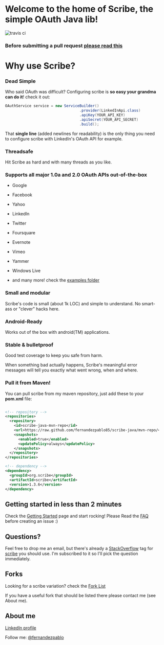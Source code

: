 # Welcome to the home of Scribe, the simple OAuth Java lib!

![travis ci](https://secure.travis-ci.org/fernandezpablo85/scribe-java.png?branch=master)

### Before submitting a pull request [please read this](https://github.com/fernandezpablo85/scribe-java/wiki/Scribe-scope-revised)

# Why use Scribe?

### Dead Simple

Who said OAuth was difficult? Configuring scribe is __so easy your grandma can do it__! check it out:

```java
OAuthService service = new ServiceBuilder()
                                  .provider(LinkedInApi.class)
                                  .apiKey(YOUR_API_KEY)
                                  .apiSecret(YOUR_API_SECRET)
                                  .build();
```

That **single line** (added newlines for readability) is the only thing you need to configure scribe with LinkedIn's OAuth API for example.

### Threadsafe

Hit Scribe as hard and with many threads as you like.

### Supports all major 1.0a and 2.0 OAuth APIs out-of-the-box

* Google

* Facebook

* Yahoo

* LinkedIn

* Twitter

* Foursquare

* Evernote

* Vimeo

* Yammer

* Windows Live

* and many more! check the [examples folder](http://github.com/fernandezpablo85/scribe-java/tree/master/src/test/java/org/scribe/examples)

### Small and modular

Scribe's code is small (about 1k LOC) and simple to understand. No smart-ass or "clever" hacks here.

### Android-Ready

Works out of the box with android(TM) applications.

### Stable & bulletproof

Good test coverage to keep you safe from harm.

When something bad actually happens, Scribe's meaningful error messages will tell you exactly what went wrong, when and where.

### Pull it from Maven!

You can pull scribe from my maven repository, just add these to your __pom.xml__ file:

```xml

<!-- repository -->
<repositories>
  <repository>
    <id>scribe-java-mvn-repo</id>
    <url>https://raw.github.com/fernandezpablo85/scribe-java/mvn-repo/</url>
    <snapshots>
      <enabled>true</enabled>
      <updatePolicy>always</updatePolicy>
    </snapshots>
  </repository>
</repositories>

<!-- dependency -->
<dependency>
  <groupId>org.scribe</groupId>
  <artifactId>scribe</artifactId>
  <version>1.3.6</version>
</dependency>
```

## Getting started in less than 2 minutes

Check the [Getting Started](http://wiki.github.com/fernandezpablo85/scribe-java/getting-started) page and start rocking! Please Read the [FAQ](http://wiki.github.com/fernandezpablo85/scribe-java/faq) before creating an issue :)

## Questions?

Feel free to drop me an email, but there's already a [StackOverflow](http://stackoverflow.com) tag for [scribe](http://stackoverflow.com/questions/tagged/scribe) you should use. I'm subscribed to it so I'll pick the question immediately.

## Forks

Looking for a scribe variation? check the [Fork List](https://github.com/fernandezpablo85/scribe-java/wiki/Forks)

If you have a useful fork that should be listed there please contact me (see About me).

## About me

[LinkedIn profile](http://www.linkedin.com/in/fernandezpablo85)

Follow me: [@fernandezpablo](http://twitter.com/fernandezpablo)
